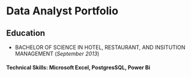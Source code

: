 # Data Analyst Portfolio

## Education
- BACHELOR OF SCIENCE IN HOTEL, RESTAURANT, AND INSITUTION MANAGEMENT (_September 2013_)

#### Technical Skills: Microsoft Excel, PostgresSQL, Power Bi

##
